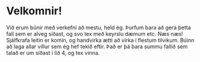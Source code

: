Velkomnir!
==========

Við erum búnir með verkefni að mestu, held ég. Þurfum bara að gera þetta fall sem er alveg síðast, og svo tex með keyrslu dæmum etc. Næs næs!
Sjálfkrafa leitin er komin, og handvirka ætti að virka í flestum tilvikum. Búinn að laga allar villur sem ég hef tekið eftir.
Það er þá bara summu fallið sem talað er um síðast í lið 4, og tex vinna.
